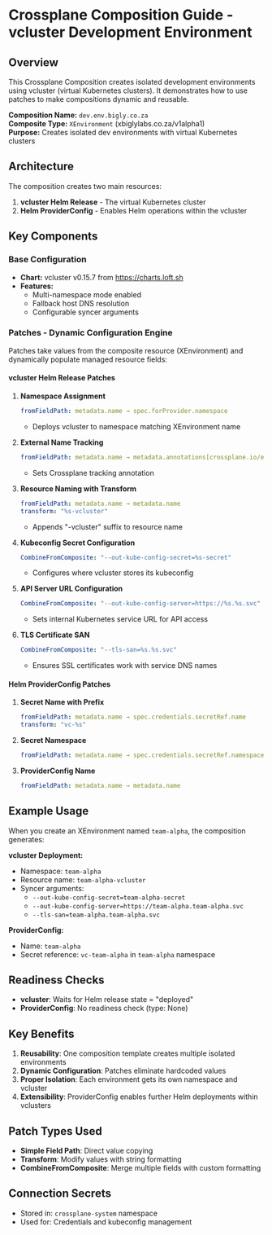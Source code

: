 # Crossplane Composition Guide - vcluster Development Environment

## Overview
This Crossplane Composition creates isolated development environments using vcluster (virtual Kubernetes clusters). It demonstrates how to use patches to make compositions dynamic and reusable.

**Composition Name:** `dev.env.bigly.co.za`  
**Composite Type:** `XEnvironment` (xbiglylabs.co.za/v1alpha1)  
**Purpose:** Creates isolated dev environments with virtual Kubernetes clusters

## Architecture

The composition creates two main resources:
1. **vcluster Helm Release** - The virtual Kubernetes cluster
2. **Helm ProviderConfig** - Enables Helm operations within the vcluster

## Key Components

### Base Configuration
- **Chart:** vcluster v0.15.7 from https://charts.loft.sh
- **Features:** 
  - Multi-namespace mode enabled
  - Fallback host DNS resolution
  - Configurable syncer arguments

### Patches - Dynamic Configuration Engine

Patches take values from the composite resource (XEnvironment) and dynamically populate managed resource fields:

#### vcluster Helm Release Patches

1. **Namespace Assignment**
   ```yaml
   fromFieldPath: metadata.name → spec.forProvider.namespace
   ```
   - Deploys vcluster to namespace matching XEnvironment name

2. **External Name Tracking**
   ```yaml
   fromFieldPath: metadata.name → metadata.annotations[crossplane.io/external-name]
   ```
   - Sets Crossplane tracking annotation

3. **Resource Naming with Transform**
   ```yaml
   fromFieldPath: metadata.name → metadata.name
   transform: "%s-vcluster"
   ```
   - Appends "-vcluster" suffix to resource name

4. **Kubeconfig Secret Configuration**
   ```yaml
   CombineFromComposite: "--out-kube-config-secret=%s-secret"
   ```
   - Configures where vcluster stores its kubeconfig

5. **API Server URL Configuration**
   ```yaml
   CombineFromComposite: "--out-kube-config-server=https://%s.%s.svc"
   ```
   - Sets internal Kubernetes service URL for API access

6. **TLS Certificate SAN**
   ```yaml
   CombineFromComposite: "--tls-san=%s.%s.svc"
   ```
   - Ensures SSL certificates work with service DNS names

#### Helm ProviderConfig Patches

1. **Secret Name with Prefix**
   ```yaml
   fromFieldPath: metadata.name → spec.credentials.secretRef.name
   transform: "vc-%s"
   ```

2. **Secret Namespace**
   ```yaml
   fromFieldPath: metadata.name → spec.credentials.secretRef.namespace
   ```

3. **ProviderConfig Name**
   ```yaml
   fromFieldPath: metadata.name → metadata.name
   ```

## Example Usage

When you create an XEnvironment named `team-alpha`, the composition generates:

**vcluster Deployment:**
- Namespace: `team-alpha`
- Resource name: `team-alpha-vcluster`
- Syncer arguments:
  - `--out-kube-config-secret=team-alpha-secret`
  - `--out-kube-config-server=https://team-alpha.team-alpha.svc`
  - `--tls-san=team-alpha.team-alpha.svc`

**ProviderConfig:**
- Name: `team-alpha`
- Secret reference: `vc-team-alpha` in `team-alpha` namespace

## Readiness Checks

- **vcluster**: Waits for Helm release state = "deployed"
- **ProviderConfig**: No readiness check (type: None)

## Key Benefits

1. **Reusability**: One composition template creates multiple isolated environments
2. **Dynamic Configuration**: Patches eliminate hardcoded values
3. **Proper Isolation**: Each environment gets its own namespace and vcluster
4. **Extensibility**: ProviderConfig enables further Helm deployments within vclusters

## Patch Types Used

- **Simple Field Path**: Direct value copying
- **Transform**: Modify values with string formatting
- **CombineFromComposite**: Merge multiple fields with custom formatting

## Connection Secrets
- Stored in: `crossplane-system` namespace
- Used for: Credentials and kubeconfig management